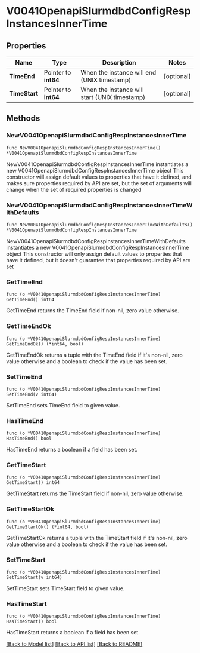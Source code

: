 # V0041OpenapiSlurmdbdConfigRespInstancesInnerTime

## Properties

Name | Type | Description | Notes
------------ | ------------- | ------------- | -------------
**TimeEnd** | Pointer to **int64** | When the instance will end (UNIX timestamp) | [optional] 
**TimeStart** | Pointer to **int64** | When the instance will start (UNIX timestamp) | [optional] 

## Methods

### NewV0041OpenapiSlurmdbdConfigRespInstancesInnerTime

`func NewV0041OpenapiSlurmdbdConfigRespInstancesInnerTime() *V0041OpenapiSlurmdbdConfigRespInstancesInnerTime`

NewV0041OpenapiSlurmdbdConfigRespInstancesInnerTime instantiates a new V0041OpenapiSlurmdbdConfigRespInstancesInnerTime object
This constructor will assign default values to properties that have it defined,
and makes sure properties required by API are set, but the set of arguments
will change when the set of required properties is changed

### NewV0041OpenapiSlurmdbdConfigRespInstancesInnerTimeWithDefaults

`func NewV0041OpenapiSlurmdbdConfigRespInstancesInnerTimeWithDefaults() *V0041OpenapiSlurmdbdConfigRespInstancesInnerTime`

NewV0041OpenapiSlurmdbdConfigRespInstancesInnerTimeWithDefaults instantiates a new V0041OpenapiSlurmdbdConfigRespInstancesInnerTime object
This constructor will only assign default values to properties that have it defined,
but it doesn't guarantee that properties required by API are set

### GetTimeEnd

`func (o *V0041OpenapiSlurmdbdConfigRespInstancesInnerTime) GetTimeEnd() int64`

GetTimeEnd returns the TimeEnd field if non-nil, zero value otherwise.

### GetTimeEndOk

`func (o *V0041OpenapiSlurmdbdConfigRespInstancesInnerTime) GetTimeEndOk() (*int64, bool)`

GetTimeEndOk returns a tuple with the TimeEnd field if it's non-nil, zero value otherwise
and a boolean to check if the value has been set.

### SetTimeEnd

`func (o *V0041OpenapiSlurmdbdConfigRespInstancesInnerTime) SetTimeEnd(v int64)`

SetTimeEnd sets TimeEnd field to given value.

### HasTimeEnd

`func (o *V0041OpenapiSlurmdbdConfigRespInstancesInnerTime) HasTimeEnd() bool`

HasTimeEnd returns a boolean if a field has been set.

### GetTimeStart

`func (o *V0041OpenapiSlurmdbdConfigRespInstancesInnerTime) GetTimeStart() int64`

GetTimeStart returns the TimeStart field if non-nil, zero value otherwise.

### GetTimeStartOk

`func (o *V0041OpenapiSlurmdbdConfigRespInstancesInnerTime) GetTimeStartOk() (*int64, bool)`

GetTimeStartOk returns a tuple with the TimeStart field if it's non-nil, zero value otherwise
and a boolean to check if the value has been set.

### SetTimeStart

`func (o *V0041OpenapiSlurmdbdConfigRespInstancesInnerTime) SetTimeStart(v int64)`

SetTimeStart sets TimeStart field to given value.

### HasTimeStart

`func (o *V0041OpenapiSlurmdbdConfigRespInstancesInnerTime) HasTimeStart() bool`

HasTimeStart returns a boolean if a field has been set.


[[Back to Model list]](../README.md#documentation-for-models) [[Back to API list]](../README.md#documentation-for-api-endpoints) [[Back to README]](../README.md)



